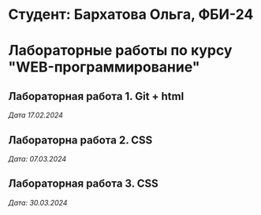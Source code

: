 # Студент: Бархатова Ольга, ФБИ-24

# Лабораторные работы по курсу "WEB-программирование"

## Лабораторная работа 1. Git + html

*Дата 17.02.2024*

## Лабораторна работа 2. CSS
*Дата: 07.03.2024*

## Лабораторная работа 3. CSS
*Дата: 30.03.2024*